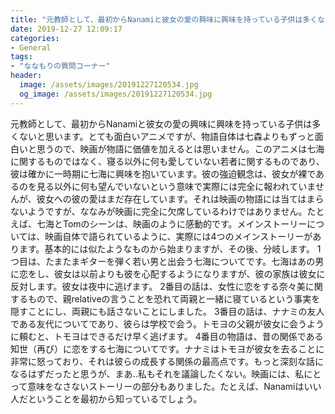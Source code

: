 ```yaml
---
title: "元教師として、最初からNanamiと彼女の愛の興味に興味を持っている子供は多くないと思います。"
date: 2019-12-27 12:09:17
categories:
- General
tags:
- "ななもりの質問コーナー"
header:
  image: /assets/images/20191227120534.jpg
  og_image: /assets/images/20191227120534.jpg
---
```


元教師として、最初からNanamiと彼女の愛の興味に興味を持っている子供は多くないと思います。とても面白いアニメですが、物語自体は七森よりもずっと面白いと思うので、映画が物語に価値を加えるとは思いません。このアニメは七海に関するものではなく、寝る以外に何も愛していない若者に関するものであり、彼は確かに一時期に七海に興味を抱いています。彼の強迫観念は、彼女が裸であるのを見る以外に何も望んでいないという意味で実際には完全に報われていませんが、彼女への彼の愛はまだ存在しています。それは映画の物語には当てはまらないようですが、ななみが映画に完全に欠席しているわけではありません。たとえば、七海とTomのシーンは、映画のように感動的です。メインストーリーについては、映画自体で語られているように、実際には4つのメインストーリーがあります。基本的には似たようなものから始まりますが、その後、分岐します。 1つ目は、たまたまギターを弾く若い男と出会う七海についてです。七海はあの男に恋をし、彼女は以前よりも彼を心配するようになりますが、彼の家族は彼女に反対します。彼女は夜中に逃げます。 2番目の話は、女性に恋をする奈々美に関するもので、親relativeの言うことを恐れて両親と一緒に寝ているという事実を隠すことにし、両親にも話さないことにしました。 3番目の話は、ナナミの友人である友代についてであり、彼らは学校で会う。トモヨの父親が彼女に会うように頼むと、トモヨはできるだけ早く逃げます。 4番目の物語は、昔の関係である知世（再び）に恋をする七海についてです。ナナミはトモヨが彼女を去ることに非常に怒っており、それは彼らの成長する関係の最高点です。もっと深刻な話になるはずだったと思うが、まあ..私もそれを議論したくない。映画には、私にとって意味をなさないストーリーの部分もありました。たとえば、Nanamiはいい人だということを最初から知っているでしょう。

